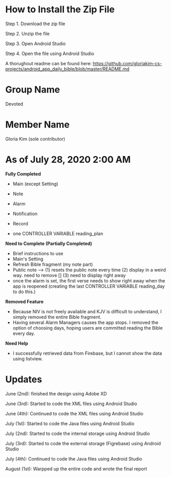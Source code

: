 # How to Install the Zip File

Step 1. Download the zip file

Step 2. Unzip the file

Step 3. Open Android Studio

Step 4. Open the file using Android Studio

A thorughout readme can be found here: https://github.com/gloriakim-cs-projects/android_app_daily_bible/blob/master/README.md

# Group Name

Devoted

# Member Name

Gloria Kim (sole contributor)

# As of July 28, 2020 2:00 AM

**Fully Completed**

- Main (except Setting)
- Note
- Alarm
- Notification
- Record

- one CONTROLLER VARIABLE reading_plan

**Need to Complete (Partially Completed)**

- Brief instructions to use
- Main's Setting
- Refresh Bible fragment (my note part)
- Public note --> (1) resets the public note every time (2) display in a weird way. need to remove [] (3) need to display right away
- once the alarm is set, the first verse needs to show right away when the app is reopened (creating the last CONTROLLER VARIABLE reading_day to do this.)

**Removed Feature**

- Because NIV is not freely available and KJV is difficult to understand, I simply removed the entire Bible fragment.
- Having several Alarm Managers causes the app stops. I removed the option of choosing days, hoping users are committed reading the Bible every day. 

**Need Help**
- I successfully retrieved data from Firebase, but I cannot show the data using listview.

# Updates

June (2nd): finished the design using Adobe XD

June (3rd): Started to code the XML files using Android Studio 

June (4th): Continued to code the XML files using Android Studio

July (1st): Started to code the Java files using Android Studio

July (2nd): Started to code the internal storage using Android Studio

July (3rd): Started to code the external storage (Figrebase) using Android Studio

July (4th): Continued to code the Java files using Android Studio

August (1st): Warpped up the entire code and wrote the final report

